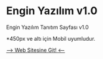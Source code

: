 # Engin Yazılım v1.0
Engin Yazılım Tanıtım Sayfası v1.0

*450px ve altı için Mobil uyumludur.

[--> Web Sitesine Git! <--](https://enginyazilim.netlify.app/)
